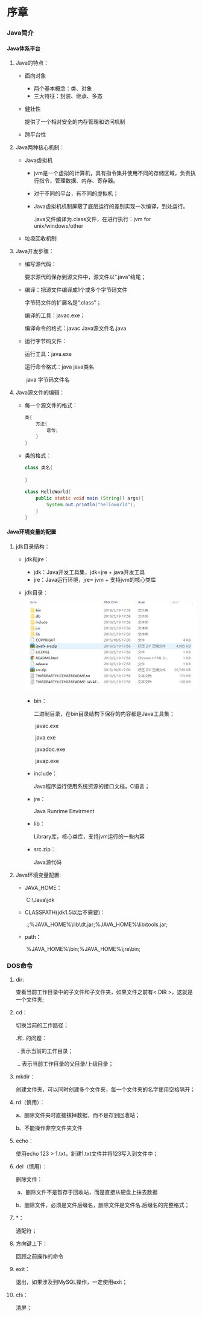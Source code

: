 # 序章

<!-- toc -->

### Java简介

#### Java体系平台

1. Java的特点：

   + 面向对象

     + 两个基本概念：类、对象
     + 三大特征：封装、继承、多态

   + 健壮性

     提供了一个相对安全的内存管理和访问机制

   + 跨平台性

2. Java两种核心机制：

   + Java虚拟机

     + jvm是一个虚拟的计算机，具有指令集并使用不同的存储区域，负责执行指令，管理数据、内存、寄存器。

     + 对于不同的平台，有不同的虚拟机；

     + Java虚拟机机制屏蔽了底层运行的差别实现一次编译，到处运行。

       .java文件编译为.class文件，在进行执行：jvm for unix/windows/other

   + 垃圾回收机制

3. Java开发步骤：

   + 编写源代码：

     要求源代码保存到源文件中，源文件以“.java”结尾；

   + 编译：把源文件编译成1个或多个字节码文件

     字节码文件的扩展名是“.class”；

     编译的工具：javac.exe；

     编译命令的格式：javac Java源文件名.java

   + 运行字节码文件：

     运行工具：java.exe

     运行命令格式：java  java类名

     ​							java  字节码文件名

4. Java源文件的编辑：

   + 每一个源文件的格式：

     ```java
     类{
         方法{
             语句;
         }
     }
     ```

   + 类的格式：

     ```java
     class 类名{
         
     }
     ```

     ```java
     class HelloWorld{
         public static void main (String[] args){
             System.out.println("helloworld");
         }
     }
     ```


#### Java环境变量的配置

1. jdk目录结构：

   + jdk和jre：

     + jdk：Java开发工具集，jdk=jre + java开发工具
     + jre：Java运行环境，jre= jvm + 支持jvm的核心类库

   + jdk目录：

     ![jdk目录](images/prologue/jdk目录.png)

     + bin：

       二进制目录，在bin目录结构下保存的内容都是Java工具集；

       ​	javac.exe

       ​	java.exe

       ​	javadoc.exe

       ​	javap.exe

     + include：

       Java程序运行使用系统资源的接口文档，C语言；

     + jre：

       Java Runrime Envirment

     + lib：

       Library库，核心类库，支持jvm运行的一些内容

     + src.zip：

       Java源代码

2. Java环境变量配置:

   + JAVA_HOME：

     ​	C:\Java\jdk

   + CLASSPATH(jdk1.5以后不需要)：

     ​    .;%JAVA_HOME%\lib\dt.jar;%JAVA_HOME%\lib\tools.jar;

   + path：

     ​	%JAVA_HOME%\bin;%JAVA_HOME%\jre\bin;

### DOS命令

1. dir:

   查看当前工作目录中的子文件和子文件夹，如果文件之前有< DIR >，这就是一个文件夹;

2. cd：

   切换当前的工作路径；

   .和..的问题：

   ​	. 表示当前的工作目录；

   ​	.. 表示当前工作目录的父目录/上级目录；

3. mkdir：

   创建文件夹，可以同时创建多个文件夹，每一个文件夹的名字使用空格隔开；

4. rd（慎用）：

   a、删除文件夹时直接抹掉数据，而不是存到回收站；

   b、不能操作非空文件夹文件

5. echo：

   使用echo 123 > 1.txt，新建1.txt文件并将123写入到文件中；

6. del（慎用）：

   删除文件：

   ​	a、删除文件不是暂存于回收站，而是直接从硬盘上抹去数据

   ​	b、删除文件，必须是文件后缀名，删除文件是文件名.后缀名的完整格式；

7. *：

   通配符；

8. 方向键上下：

   回顾之前操作的命令

9. exit：

   退出，如果涉及到MySQL操作，一定使用exit；

10. cls：

    清屏；
